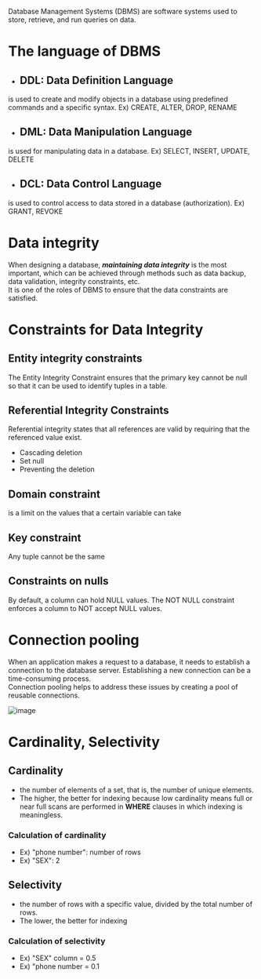 Database Management Systems (DBMS) are software systems used to store, retrieve, and run queries on data.

# The language of DBMS
- ## DDL: Data Definition Language
is used to create and modify objects in a database using predefined commands and a specific syntax.
Ex) CREATE, ALTER, DROP, RENAME
- ## DML: Data Manipulation Language 
is used for manipulating data in a database.
Ex) SELECT, INSERT, UPDATE, DELETE
- ## DCL: Data Control Language
is used to control access to data stored in a database (authorization).
Ex) GRANT, REVOKE

# Data integrity
When designing a database, ***maintaining data integrity*** is the most important, which can be achieved through methods such as data backup, data validation, integrity constraints, etc.<br>
It is one of the roles of DBMS to ensure that the data constraints are satisfied.

# Constraints for Data Integrity
## Entity integrity constraints
The Entity Integrity Constraint ensures that the primary key cannot be null so that it can be used to identify tuples in a table.
## Referential Integrity Constraints
Referential integrity states that all references are valid by requiring that the referenced value exist.
- Cascading deletion
- Set null
- Preventing the deletion
## Domain constraint
is a limit on the values that a certain variable can take
## Key constraint
Any tuple cannot be the same
## Constraints on nulls
By default, a column can hold NULL values. The NOT NULL constraint enforces a column to NOT accept NULL values.

# Connection pooling
When an application makes a request to a database, it needs to establish a connection to the database server. Establishing a new connection can be a time-consuming process.<br>
Connection pooling helps to address these issues by creating a pool of reusable connections.

![image](https://user-images.githubusercontent.com/67142421/224173321-b0e04d35-7562-4773-8d18-4ba81a861426.png)

# Cardinality, Selectivity
## Cardinality
- the number of elements of a set, that is, the number of unique elements.
- The higher, the better for indexing because low cardinality means full or near full scans are performed in **WHERE** clauses in which indexing is meaningless.
### Calculation of cardinality
- Ex) "phone number": number of rows
- Ex) "SEX": 2
## Selectivity
- the number of rows with a specific value, divided by the total number of rows.
- The lower, the better for indexing
### Calculation of selectivity
- Ex) "SEX" column = 0.5
- Ex) "phone number = 0.1

